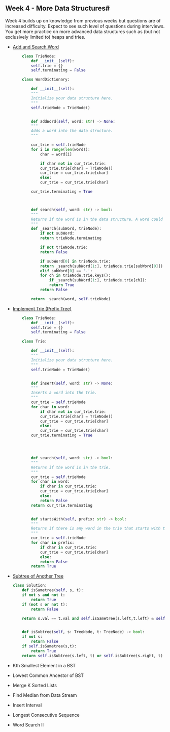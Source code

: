 ## Week 4 - More Data Structures#

<p>Week 4 builds up on knowledge from previous weeks but questions are of increased difficulty. Expect to see such level of questions during interviews. You get more practice on more advanced data structures such as (but not exclusively limited to) heaps and tries.
</p>

- [Add and Search Word](https://leetcode.com/problems/add-and-search-word-data-structure-design/discuss/714044/Fast-Short-Python-Trie-Solution-explained)
	
	```python
		class TrieNode:
		    def __init__(self):
			self.trie = {}
			self.terminating = False

		class WordDictionary:

		    def __init__(self):
			"""
			Initialize your data structure here.
			"""
			self.trieNode = TrieNode()


		    def addWord(self, word: str) -> None:
			"""
			Adds a word into the data structure.
			"""

			cur_trie = self.trieNode
			for i in range(len(word)):
			    char = word[i]

			    if char not in cur_trie.trie:
				cur_trie.trie[char] = TrieNode()
				cur_trie = cur_trie.trie[char]
			    else:
				cur_trie = cur_trie.trie[char]

			cur_trie.terminating = True



		    def search(self, word: str) -> bool:
			"""
			Returns if the word is in the data structure. A word could contain the dot character '.' to represent any one letter.
			"""    
			def _search(subWord, trieNode):
			    if not subWord:
				return trieNode.terminating 

			    if not trieNode.trie:
				return False

			    if subWord[0] in trieNode.trie:
				return _search(subWord[1:], trieNode.trie[subWord[0]])
			    elif subWord[0] == '.':
				for ch in trieNode.trie.keys():
				    if _search(subWord[1:], trieNode.trie[ch]):
					return True
			    return False

			return _search(word, self.trieNode)
	```
- [Implement Trie (Prefix Tree)](https://leetcode.com/problems/implement-trie-prefix-tree/)

	```python
		class TrieNode:
		    def __init__(self):
			self.trie = {}
			self.terminating = False

		class Trie:

		    def __init__(self):
			"""
			Initialize your data structure here.
			"""
			self.trieNode = TrieNode()


		    def insert(self, word: str) -> None:
			"""
			Inserts a word into the trie.
			"""
			cur_trie = self.trieNode
			for char in word:
			    if char not in cur_trie.trie:
				cur_trie.trie[char] = TrieNode()
				cur_trie = cur_trie.trie[char]
			    else:
				cur_trie = cur_trie.trie[char]
			cur_trie.terminating = True




		    def search(self, word: str) -> bool:
			"""
			Returns if the word is in the trie.
			"""
			cur_trie = self.trieNode
			for char in word:
			    if char in cur_trie.trie:
				cur_trie = cur_trie.trie[char]
			    else:
				return False
			return cur_trie.terminating 


		    def startsWith(self, prefix: str) -> bool:
			"""
			Returns if there is any word in the trie that starts with the given prefix.
			"""
			cur_trie = self.trieNode
			for char in prefix:
			    if char in cur_trie.trie:
				cur_trie = cur_trie.trie[char]
			    else:
				return False
			return True
	```
- [Subtree of Another Tree](https://leetcode.com/problems/subtree-of-another-tree/submissions/)

	```python
	class Solution:
	    def isSametree(self, s, t):
		if not s and not t:
		    return True
		if (not s or not t):
		    return False

		return s.val == t.val and self.isSametree(s.left,t.left) & self.isSametree(s.right,t.right)


	    def isSubtree(self, s: TreeNode, t: TreeNode) -> bool:
		if not s:
		    return False
		if self.isSametree(s,t):
		    return True
		return self.isSubtree(s.left, t) or self.isSubtree(s.right, t) 
	```

- Kth Smallest Element in a BST
- Lowest Common Ancestor of BST
- Merge K Sorted Lists
- Find Median from Data Stream
- Insert Interval
- Longest Consecutive Sequence
- Word Search II

